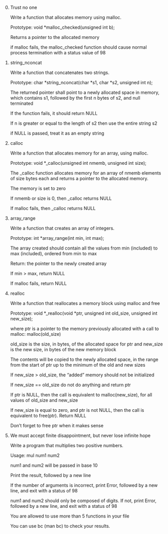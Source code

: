 0. Trust no one

    Write a function that allocates memory using malloc.

    Prototype: void *malloc_checked(unsigned int b);

    Returns a pointer to the allocated memory

    if malloc fails, the malloc_checked function should cause normal process termination with a status value of 98

1. string_nconcat

    Write a function that concatenates two strings.

    Prototype: char *string_nconcat(char *s1, char *s2, unsigned int n);

    The returned pointer shall point to a newly allocated space in memory, which contains s1, followed by the first n bytes of s2, and null terminated

    If the function fails, it should return NULL

    If n is greater or equal to the length of s2 then use the entire string s2

    if NULL is passed, treat it as an empty string

2. calloc

    Write a function that allocates memory for an array, using malloc.

    Prototype: void *_calloc(unsigned int nmemb, unsigned int size);

    The _calloc function allocates memory for an array of nmemb elements of size bytes each and returns a pointer to the allocated memory.

    The memory is set to zero

    If nmemb or size is 0, then _calloc returns NULL

    If malloc fails, then _calloc returns NULL

3. array_range

    Write a function that creates an array of integers.

    Prototype: int *array_range(int min, int max);

    The array created should contain all the values from min (included) to max (included), ordered from min to max

    Return: the pointer to the newly created array

    If min > max, return NULL

    If malloc fails, return NULL

4. realloc

    Write a function that reallocates a memory block using malloc and free

    Prototype: void *_realloc(void *ptr, unsigned int old_size, unsigned int new_size);

    where ptr is a pointer to the memory previously allocated with a call to malloc: malloc(old_size)

    old_size is the size, in bytes, of the allocated space for ptr and new_size is the new size, in bytes of the new memory block

    The contents will be copied to the newly allocated space, in the range from the start of ptr up to the minimum of the old and new sizes

    If new_size > old_size, the “added” memory should not be initialized

    If new_size == old_size do not do anything and return ptr

    If ptr is NULL, then the call is equivalent to malloc(new_size), for all values of old_size and new_size

    If new_size is equal to zero, and ptr is not NULL, then the call is equivalent to free(ptr). Return NULL

    Don’t forget to free ptr when it makes sense

5. We must accept finite disappointment, but never lose infinite hope

    Write a program that multiplies two positive numbers.

    Usage: mul num1 num2

    num1 and num2 will be passed in base 10

    Print the result, followed by a new line

    If the number of arguments is incorrect, print Error, followed by a new line, and exit with a status of 98

    num1 and num2 should only be composed of digits. If not, print Error, followed by a new line, and exit with a status of 98

    You are allowed to use more than 5 functions in your file

    You can use bc (man bc) to check your results.


